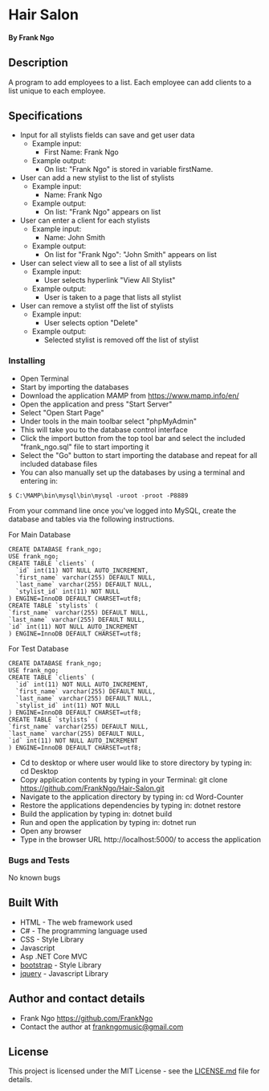 # Hair Salon

#### By Frank Ngo

## Description

A program to add employees to a list.  Each employee can add clients to a list unique to each employee.

## Specifications


- Input for all stylists fields can save and get user data
  - Example input:
    - First Name: Frank Ngo
  - Example output:
    - On list: "Frank Ngo" is stored in variable firstName.
- User can add a new stylist to the list of stylists
  - Example input:
    - Name: Frank Ngo
  - Example output:
    - On list: "Frank Ngo" appears on list
- User can enter a client for each stylists
  - Example input:
    - Name: John Smith
  - Example output:
    - On list for "Frank Ngo": "John Smith" appears on list
- User can select view all to see a list of all stylists
  - Example input:
    - User selects hyperlink "View All Stylist"
  - Example output:
    - User is taken to a page that lists all stylist
- User can remove a stylist off the list of stylists
  - Example input:
    - User selects option "Delete"
  - Example output:
    - Selected stylist is removed off the list of stylist

### Installing

  * Open Terminal
  * Start by importing the databases
  * Download the application MAMP from https://www.mamp.info/en/
  * Open the application and press "Start Server"
  * Select "Open Start Page"
  * Under tools in the main toolbar select "phpMyAdmin"
  * This will take you to the database control interface
  * Click the import button from the top tool bar and select the included "frank_ngo.sql" file to start importing it
  * Select the "Go" button to start importing the database and repeat for all included database files
  * You can also manually set up the databases by using a terminal and entering in:
  ```
  $ C:\MAMP\bin\mysql\bin\mysql -uroot -proot -P8889
  ```
  From your command line once you've logged into MySQL, create the database and tables via the following instructions.

  For Main Database
  ```
  CREATE DATABASE frank_ngo;
  USE frank_ngo;
  CREATE TABLE `clients` (
    `id` int(11) NOT NULL AUTO_INCREMENT,
    `first_name` varchar(255) DEFAULT NULL,
    `last_name` varchar(255) DEFAULT NULL,
    `stylist_id` int(11) NOT NULL
  ) ENGINE=InnoDB DEFAULT CHARSET=utf8;
  CREATE TABLE `stylists` (
  `first_name` varchar(255) DEFAULT NULL,
  `last_name` varchar(255) DEFAULT NULL,
  `id` int(11) NOT NULL AUTO_INCREMENT
) ENGINE=InnoDB DEFAULT CHARSET=utf8;
  ```
  For Test Database
  ```
  CREATE DATABASE frank_ngo;
  USE frank_ngo;
  CREATE TABLE `clients` (
    `id` int(11) NOT NULL AUTO_INCREMENT,
    `first_name` varchar(255) DEFAULT NULL,
    `last_name` varchar(255) DEFAULT NULL,
    `stylist_id` int(11) NOT NULL
  ) ENGINE=InnoDB DEFAULT CHARSET=utf8;
  CREATE TABLE `stylists` (
  `first_name` varchar(255) DEFAULT NULL,
  `last_name` varchar(255) DEFAULT NULL,
  `id` int(11) NOT NULL AUTO_INCREMENT
) ENGINE=InnoDB DEFAULT CHARSET=utf8;
  ```
  * Cd to desktop or where user would like to store directory by typing in: cd Desktop
  * Copy application contents by typing in your Terminal: git clone https://github.com/FrankNgo/Hair-Salon.git
  * Navigate to the application directory by typing in: cd Word-Counter
  * Restore the applications dependencies by typing in: dotnet restore
  * Build the application by typing in: dotnet build
  * Run and open the application by typing in: dotnet run
  * Open any browser
  * Type in the browser URL http://localhost:5000/ to access the application

### Bugs and Tests

No known bugs

## Built With

* HTML - The web framework used
* C# - The programming language used
* CSS - Style Library
* Javascript
* Asp .NET Core MVC
* [bootstrap](https://getbootstrap.com/docs/3.3/) - Style Library
* [jquery](https://jquery.com/download/) - Javascript Library


## Author and contact details

* Frank Ngo https://github.com/FrankNgo
* Contact the author at frankngomusic@gmail.com

## License

This project is licensed under the MIT License - see the [LICENSE.md](LICENSE.md) file for details.
